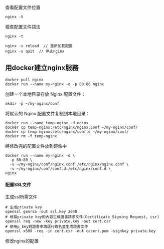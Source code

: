查看配置文件位置
```
nginx -V
```

檢查配置文件語法
```
nginx -t
```


```
nginx -s reload  // 重新加載配置
nginx -s quit  // 停止nginx
```

## 用docker建立nginx服務

```
docker pull nginx
docker run --name my-nginx -d -p 80:80 nginx
```

创建一个本地目录存放 Nginx 配置文件：
```
mkdir -p ~/my-nginx/conf
```

将默认的 Nginx 配置文件复制到本地目录：
```
docker run --name temp-nginx -d nginx
docker cp temp-nginx:/etc/nginx/nginx.conf ~/my-nginx/conf/
docker cp temp-nginx:/etc/nginx/conf.d ~/my-nginx/conf/
docker rm -f temp-nginx

```

將修改完的配置文件放到鏡像中
```
docker run --name my-nginx -d \
  -p 80:80 \
  -v ~/my-nginx/conf/nginx.conf:/etc/nginx/nginx.conf \
  -v ~/my-nginx/conf/conf.d:/etc/nginx/conf.d \
nginx
```


#### 配置SSL文件

生成ssl所需文件
```
# 生成private key
openssl genrsa -out ssl.key 2048
# 根據private key的內容生成證書請求文件(Certificate Signing Request, csr)
openssl req -new -key private.key -out cert.csr
# 使用p_key對證書申請逕行簽名並生成證書文件
openssl x509 -req -in cert.csr -out cacert.pem -signkey private.key
```

修改nginx的配置
```

```
